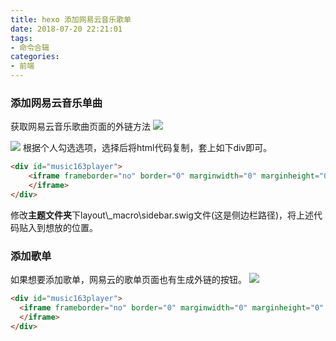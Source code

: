 ```yaml
---
title: hexo 添加网易云音乐歌单
date: 2018-07-20 22:21:01
tags:
- 命令合辑
categories:
- 前端
---
```

### 添加网易云音乐单曲
获取网易云音乐歌曲页面的外链方法
![](https://user-gold-cdn.xitu.io/2018/7/21/164ba88025ca3ca3?w=666&h=293&f=jpeg&s=46956)

![](https://user-gold-cdn.xitu.io/2018/7/21/164ba89fa5d3c72e?w=751&h=630&f=png&s=94132)
根据个人勾选选项，选择后将html代码复制，套上如下div即可。
```html
<div id="music163player">
    <iframe frameborder="no" border="0" marginwidth="0" marginheight="0" width=280 height=86 src="//music.163.com/outchain/player?type=2&id=28885472&auto=1&height=66">
    </iframe>
</div>
```
修改**主题文件夹**下layout\\_macro\sidebar.swig文件(这是侧边栏路径)，将上述代码贴入到想放的位置。

### 添加歌单
如果想要添加歌单，网易云的歌单页面也有生成外链的按钮。
![](https://user-gold-cdn.xitu.io/2018/7/21/164ba8597778a771?w=688&h=384&f=jpeg&s=55773)
```html
<div id="music163player">
  <iframe frameborder="no" border="0" marginwidth="0" marginheight="0" width=330 height=450 src="//music.163.com/outchain/player?type=0&id=2324520604&auto=1&height=430">
  </iframe>
</div>
```

<!-- 使用一个开源项目**Aplayer**
将下面代码贴到layout\\_macro\sidebar.swig文件中

```
<script src="https://cdn.bootcss.com/aplayer/1.6.0/APlayer.min.js"></script>
<script src="https://api.i-meto.com/music/player.js"></script>
```

在需要的位置添加播放器：

```
<div class="aplayer" data-id="2324520604" data-server="netease" data-type="playlist" data-mode="random" data-autoplay="false"></div>
```

设置参数如下：（粗体为必填项）

- **data-id**: 歌曲/专辑/歌单 ID
- **data-server**: 音乐平台，支持如下参数
  + netease （网易云音乐）
  + tencent （qq音乐）
  + xiami （虾米音乐）
  + kugou （酷狗音乐）
  + baidu （百度音乐）
- **data-type**: 请求类型，支持如下参数
  + song （单曲）
  + album （专辑）
  + playlist （歌单）
  + search （搜索）
- data-mode: 播放模式
  + random （随机）
  + single （单曲）
  + circulation （列表循环）
  + order （列表）
- data-autoplay: 自动播放
  + true
  + false -->
